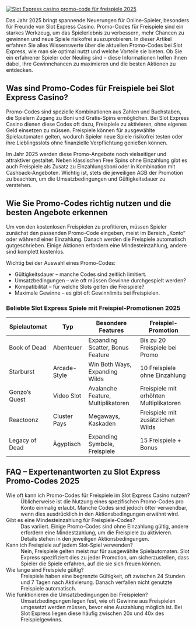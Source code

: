 [![Slot Express casino promo-code für freispiele 2025](https://123-caf.pages.dev/gitsignup.png)](https://vrmoo.ru/Bt82HjjY)

<p>Das Jahr 2025 bringt spannende Neuerungen für Online-Spieler, besonders für Freunde von Slot Express Casino. Promo-Codes für Freispiele sind ein starkes Werkzeug, um das Spielerlebnis zu verbessern, mehr Chancen zu gewinnen und neue Spiele risikofrei auszuprobieren. In dieser Artikel erfahren Sie alles Wissenswerte über die aktuellen Promo-Codes bei Slot Express, wie man sie optimal nutzt und welche Vorteile sie bieten. Ob Sie ein erfahrener Spieler oder Neuling sind – diese Informationen helfen Ihnen dabei, Ihre Gewinnchancen zu maximieren und die besten Aktionen zu entdecken.</p>  <h2>Was sind Promo-Codes für Freispiele bei Slot Express Casino?</h2> <p>Promo-Codes sind spezielle Kombinationen aus Zahlen und Buchstaben, die Spielern Zugang zu Boni und Gratis-Spins ermöglichen. Bei Slot Express Casino dienen diese Codes oft dazu, Freispiele zu aktivieren, ohne eigenes Geld einsetzen zu müssen. Freispiele können für ausgewählte Spielautomaten gelten, wodurch Spieler neue Spiele risikofrei testen oder ihre Lieblingsslots ohne finanzielle Verpflichtung genießen können.</p> <p>Im Jahr 2025 werden diese Promo-Angebote noch vielseitiger und attraktiver gestaltet. Neben klassischen Free Spins ohne Einzahlung gibt es auch Freispiele als Zusatz zu Einzahlungsboni oder in Kombination mit Cashback-Angeboten. Wichtig ist, stets die jeweiligen AGB der Promotion zu beachten, um die Umsatzbedingungen und Gültigkeitsdauer zu verstehen.</p>  <h2>Wie Sie Promo-Codes richtig nutzen und die besten Angebote erkennen</h2> <p>Um von den kostenlosen Freispielen zu profitieren, müssen Spieler zunächst den passenden Promo-Code eingeben, meist im Bereich „Konto“ oder während einer Einzahlung. Danach werden die Freispiele automatisch gutgeschrieben. Einige Aktionen erfordern eine Mindesteinzahlung, andere sind komplett kostenlos.</p> <p>Wichtig bei der Auswahl eines Promo-Codes:</p> <ul> <li>Gültigkeitsdauer – manche Codes sind zeitlich limitiert.</li> <li>Umsatzbedingungen – wie oft müssen Gewinne durchgespielt werden?</li> <li>Kompatibilität – für welche Slots gelten die Freispiele?</li> <li>Maximale Gewinne – es gibt oft Gewinnlimits bei Freispielen.</li> </ul>  <h3>Beliebte Slot Express Spiele mit Freispiel-Promotionen 2025</h3> <table> <thead> <tr> <th>Spielautomat</th> <th>Typ</th> <th>Besondere Features</th> <th>Freispiel-Promotion</th> </tr> </thead> <tbody> <tr> <td>Book of Dead</td> <td>Abenteuer</td> <td>Expanding Scatter, Bonus Feature</td> <td>Bis zu 20 Freispiele bei Promo</td> </tr> <tr> <td>Starburst</td> <td>Arcade-Style</td> <td>Win Both Ways, Expanding Wilds</td> <td>10 Freispiele ohne Einzahlung</td> </tr> <tr> <td>Gonzo’s Quest</td> <td>Video Slot</td> <td>Avalanche Feature, Multiplikatoren</td> <td>Freispiele mit erhöhten Multiplikatoren</td> </tr> <tr> <td>Reactoonz</td> <td>Cluster Pays</td> <td>Megaways, Kaskaden</td> <td>Freispiele mit zusätzlichen Wilds</td> </tr> <tr> <td>Legacy of Dead</td> <td>Ägyptisch</td> <td>Expanding Symbole, Freispiele</td> <td>15 Freispiele + Bonus</td> </tr> </tbody> </table>  <h2>FAQ – Expertenantworten zu Slot Express Promo-Codes 2025</h2> <dl> <dt>Wie oft kann ich Promo-Codes für Freispiele im Slot Express Casino nutzen?</dt> <dd>Üblicherweise ist die Nutzung eines spezifischen Promo-Codes pro Konto einmalig erlaubt. Manche Codes sind jedoch öfter verwendbar, wenn dies ausdrücklich in den Aktionsbedingungen erwähnt wird.</dd>  <dt>Gibt es eine Mindesteinzahlung für Freispiele-Codes?</dt> <dd>Das variiert. Einige Promo-Codes sind ohne Einzahlung gültig, andere erfordern eine Mindestzahlung, um die Freispiele zu aktivieren. Details stehen in den jeweiligen Aktionsbedingungen.</dd>  <dt>Kann ich Freispiele auf jedem Slot-Spiel verwenden?</dt> <dd>Nein, Freispiele gelten meist nur für ausgewählte Spielautomaten. Slot Express spezifiziert dies zu jeder Promotion, um sicherzustellen, dass Spieler die Spiele erfahren, auf die sie sich freuen können.</dd>  <dt>Wie lange sind Freispiele gültig?</dt> <dd>Freispiele haben eine begrenzte Gültigkeit, oft zwischen 24 Stunden und 7 Tagen nach Aktivierung. Danach verfallen nicht genutzte Freispiele automatisch.</dd>  <dt>Wie funktionieren die Umsatzbedingungen bei Freispielen?</dt> <dd>Umsatzbedingungen legen fest, wie oft Gewinne aus Freispielen umgesetzt werden müssen, bevor eine Auszahlung möglich ist. Bei Slot Express liegen diese häufig zwischen 20x und 40x des Freispielgewinns.</dd> </dl>